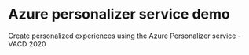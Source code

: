 # Azure personalizer service demo
Create personalized experiences using the Azure Personalizer service - VACD 2020
